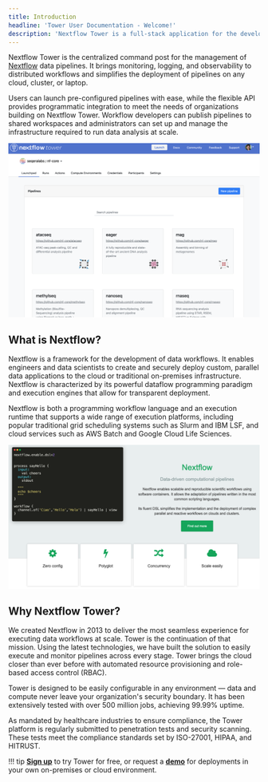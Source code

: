```yaml
---
title: Introduction
headline: 'Tower User Documentation - Welcome!'
description: 'Nextflow Tower is a full-stack application for the development, deployment, and monitoring of Nextflow data analysis pipelines.'
---
```


Nextflow Tower is the centralized command post for the management of [Nextflow](https://www.nextflow.io/) data pipelines. It brings monitoring, logging, and observability to distributed workflows and simplifies the deployment of pipelines on any cloud, cluster, or laptop.

Users can launch pre-configured pipelines with ease, while the flexible API provides programmatic integration to meet the needs of organizations building on Nextflow Tower. Workflow developers can publish pipelines to shared workspaces and administrators can set up and manage the infrastructure required to run data analysis at scale.

![](_images/overview_image.png)


## What is Nextflow?

Nextflow is a framework for the development of data workflows. It enables engineers and data scientists to create and securely deploy custom, parallel data applications to the cloud or traditional on-premises infrastructure. Nextflow is characterized by its powerful dataflow programming paradigm and execution engines that allow for transparent deployment.

Nextflow is both a programming workflow language and an execution runtime that supports a wide range of execution platforms, including popular traditional grid scheduling systems such as Slurm and IBM LSF, and cloud services such as AWS Batch and Google Cloud Life Sciences.

![](_images/nf_home_page.png)

## Why Nextflow Tower?

We created Nextflow in 2013 to deliver the most seamless experience for executing data workflows at scale. Tower is the continuation of that mission. Using the latest technologies, we have built the solution to easily execute and monitor pipelines across every stage. Tower brings the cloud closer than ever before with automated resource provisioning and role-based access control (RBAC).

Tower is designed to be easily configurable in any environment — data and compute never leave your organization's security boundary. It has been extensively tested with over 500 million jobs, achieving 99.99% uptime.

As mandated by healthcare industries to ensure compliance, the Tower platform is regularly submitted to penetration tests and security scanning. These tests meet the compliance standards set by ISO-27001, HIPAA, and HITRUST.

!!! tip
    [**Sign up**](https://tower.nf "Nextflow Tower") to try Tower for free, or request a [**demo**](https://cloud.tower.nf/demo/ "Nextflow Tower Demo") for deployments in your own on-premises or cloud environment.

